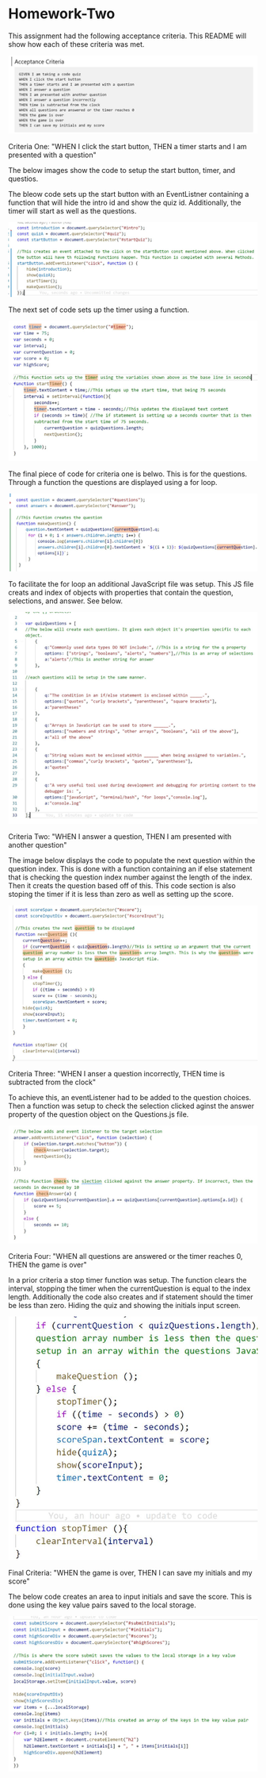 # Homework-Two

This assignment had the following acceptance criteria. This README will show how each of these criteria was met.

![](/images/AcceptanceCriteria.JPG)

Criteria One: "WHEN I click the start button, THEN a timer starts and I am presented with a question"

The below images show the code to setup the start button, timer, and questios. 

The bleow code sets up the start button with an EventListner containing a function that will hide the intro id and show the quiz id. Additionally, the timer will start as well as the questions. 

![](/images/StartButtonSetup.jpg)

The next set of code sets up the timer using a function. 

![](/images/TimerSetup.jpg)

The final piece of code for criteria one is belwo. This is for the questions. Through a function the questions are displayed using a for loop. 

![](/images/QuestionSetup.jpg)

To facilitate the for loop an additional JavaScript file was setup. This JS file creats and index of objects with properties that contain the question, selections, and answer. See below. 

![](/images/QuestionIndex.jpg)

Criteria Two: "WHEN I answer a question, THEN I am presented with another question"

The image below displays the code to populate the next question within the question index. This is done with a function containing an if else statement that is checking the question index number against the length of the index. Then it creats the question based off of this. This code section is also stoping the timer if it is less than zero as well as setting up the score. 

![](/images/NextQuestion.jpg)

Criteria Three: "WHEN I anser a question incorrectly, THEN time is subtracted from the clock"

To achieve this, an eventListener had to be added to the question choices. Then a function was setup to check the selection clicked aginst the answer property of the question object on the Questions.js file. 

![](/images/IncorrectAnswer.jpg)

Criteria Four: "WHEN all questions are answered or the timer reaches 0, THEN the game is over"

In a prior criteria a stop timer function was setup. The function clears the interval, stopping the timer when the currentQuestion is equal to the index length. Additionally the code also creates and if statement should the timer be less than zero. Hiding the quiz and showing the initials input screen. 

![](/images/ZeroTimer.jpg)

Final Criteria: "WHEN the game is over, THEN I can save my initials and my score"

The below code creates an area to input initials and save the score. This is done using the key value pairs saved to the local storage. 

![](/images/LocalStore.jpg)
